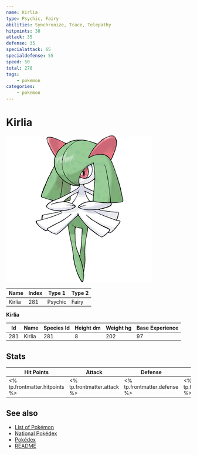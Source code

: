 ```yaml
---
name: Kirlia
type: Psychic, Fairy
abilities: Synchronize, Trace, Telepathy
hitpoints: 38
attack: 35
defense: 35
specialattack: 65
specialdefense: 55
speed: 50
total: 278
tags:
    - pokemon
categories:
    - pokemon
---
```


# Kirlia


![Kirlia](images/281.png)

| **Name** | **Index** | **Type 1** | **Type 2** |
|----|----|----|----|
| Kirlia | 281 | Psychic | Fairy  |

**Kirlia** 




| **Id** | **Name** | **Species Id** | **Height dm** | **Weight hg** | **Base Experience** |
|--------|----------|----------------|------------|------------|---------------------|
| 281 | Kirlia | 281 | 8 | 202 | 97 |



## Stats

| **Hit Points** | **Attack** | **Defense** | **Special Attack** | **Special Defense** | **Speed** | **Total** |
|----------------|------------|-------------|--------------------|---------------------|-----------|-----------|
| <% tp.frontmatter.hitpoints %> | <% tp.frontmatter.attack %> | <% tp.frontmatter.defense %> | <% tp.frontmatter.specialattack %> | <% tp.frontmatter.specialdefense %> | <% tp.frontmatter.speed %> | <% tp.frontmatter.total %> |

## See also

- [List of Pokémon](../pokemon.md)
- [National Pokédex](../national_pokedex.md)
- [Pokédex](../pokedex.md)
- [README](../README.md)
